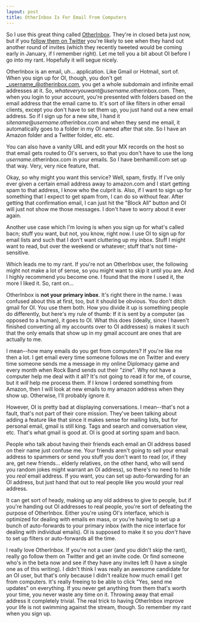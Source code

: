 ```yaml
---
layout: post
title: OtherInbox Is For Email From Computers
---
```

So I use this great thing called <a href="http://otherinbox.com">OtherInbox</a>. They're in closed beta just now, but if you <a href="http://twitter.com/otherinbox">follow them on Twitter</a> you're likely to see when they hand out another round of invites (which they recently tweeted would be coming early in January, if I remember right). Let me tell you a bit about OI before I go into my rant. Hopefully it will segue nicely.

OtherInbox is an email, uh... application. Like Gmail or Hotmail, sort of. When you sign up for OI, though, you don't get _username_@otherinbox.com, you get a whole subdomain and infinite email addresses at it. So, _whateveryouwant_@_username_.otherinbox.com. Then, when you login to your account, you're presented with folders based on the email address that the email came to. It's sort of like filters in other email clients, except you don't have to set them up, you just hand out a new email address. So if I sign up for a new site, I hand it _sitename_@_username_.otherinbox.com and when they send me email, it automatically goes to a folder in my OI named after that site. So I have an Amazon folder and a Twitter folder, etc. etc.

You can also have a vanity URL and edit your MX records on the host so that email gets routed to OI's servers, so that you don't have to use the long _username_.otherinbox.com in your emails. So I have benhamill.com set up that way. Very, very nice feature, that.

Okay, so why might you want this service? Well, spam, firstly. If I've only ever given a certain email address away to amazon.com and I start getting spam to that address, I know who the culprit is. Also, if I want to sign up for something that I expect to get spam from, I can do so without fear. After getting that confirmation email, I can just hit the "Block All" button and OI will just not show me those messages. I don't have to worry about it ever again.

Another use case which I'm loving is when you sign up for what's called bacn; stuff you want, but not, you know, right now. I use OI to sign up for email lists and such that I don't want cluttering up my inbox. Stuff I might want to read, but over the weekend or whatever; stuff that's not time-sensitive.

Which leads me to my rant. If you're not an OtherInbox user, the following might not make a lot of sense, so you might want to skip it until you are. And I highly recommend you become one. I found that the more I used it, the more I liked it. So, rant on...

OtherInbox is <strong>not your primary inbox</strong>. It's right there in the name. I was confused about this at first, too, but it should be obvious. You don't ditch gmail for OI. You use them both. How you divide it up is something people do differently, but here's my rule of thumb: If it is sent by a computer (as opposed to a human), it goes to OI. What this does (ideally, since I haven't finished converting all my accounts over to OI addresses) is makes it such that the only emails that show up in my gmail account are ones that are actually to me.

I mean--how many emails do you get from computers? If you're like me then a lot. I get email every time someone follows me on Twitter and every time someone sends me a message in my online Diplomacy game and every month when Rock Band sends out their "zine". Why not have a computer help me deal with it all? It's not going to read it for me, of course, but it _will_ help me process them. If I know I ordered something from Amazon, then I will look at new emails to my amazon address when they show up. Otherwise, I'll probably ignore it.

However, OI is pretty bad at displaying conversations. I mean--that's not a fault, that's not part of their core mission. They've been talking about adding a feature like that since it makes sense for mailing lists, but for personal email, gmail is still king. Tags and search and conversation view, etc. That's what gmail is good at. OI is good at sorting spam and bacn.

People who talk about having their friends each email an OI address based on their name just confuse me. Your friends aren't going to sell your email address to spammers or send you stuff you don't want to read (or, if they are, get new friends... elderly relatives, on the other hand, who will send you random jokes might warrant an OI address), so there's no need to hide you *real* email address. If you want, you can set up auto-forwarding for an OI address, but just hand that out to real people like you would your real address.

It can get sort of heady, making up any old address to give to people, but if you're handing out OI addresses to real people, you're sort of defeating the purpose of OtherInbox. Either you're using OI's interface, which is optimized for dealing with emails en mass, or you're having to set up a bunch of auto-forwards to your primary inbox (with the nice interface for dealing with individual emails). OI is supposed to make it so you <em>don't</em> have to set up filters or auto-forwards all the time.

I really love OtherInbox. If you're not a user (and you didn't skip the rant), really go follow them on Twitter and get an invite code. Or find someone who's in the beta now and see if they have any invites left (I have a single one as of this writing). I didn't think I was really an awesome candidate for an OI user, but that's only because I didn't realize how much email I get from computers. It's really freeing to be able to click "Yes, send me updates" on everything. If you never get anything from them that's worth your time, you never waste any time on it. Throwing away that email address it completely trivial. The real trick to having OtherInbox improve your life is not swimming against the stream, though. So remember my rant when you sign up.
